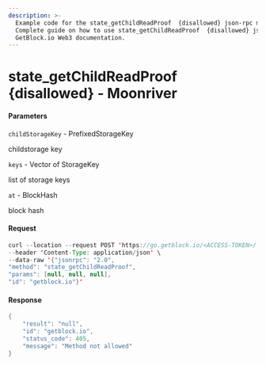 ```yaml
---
description: >-
  Example code for the state_getChildReadProof  {disallowed} json-rpc method.
  Сomplete guide on how to use state_getChildReadProof  {disallowed} json-rpc in
  GetBlock.io Web3 documentation.
---
```


# state\_getChildReadProof {disallowed} - Moonriver

#### Parameters

`childStorageKey` - PrefixedStorageKey

childstorage key

`keys` - Vector of StorageKey

list of storage keys

`at` - BlockHash

block hash

#### Request

```java
curl --location --request POST 'https://go.getblock.io/<ACCESS-TOKEN>/' \
--header 'Content-Type: application/json' \
--data-raw '{"jsonrpc": "2.0",
"method": "state_getChildReadProof",
"params": [null, null, null],
"id": "getblock.io"}'
```

#### Response

```java
{
    "result": "null",
    "id": "getblock.io",
    "status_code": 405,
    "message": "Method not allowed"
}
```
